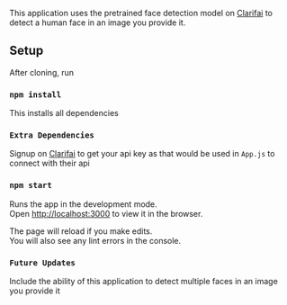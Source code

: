 This application uses the pretrained face detection model on [Clarifai](https://www.clarifai.com) to detect a human face in an image you provide it.

## Setup

After cloning, run

### `npm install`

This installs all dependencies

### `Extra Dependencies`
Signup on [Clarifai](https://www.clarifai.com) to get your api key as that would be used in `App.js` to connect with their api

### `npm start`

Runs the app in the development mode.<br>
Open [http://localhost:3000](http://localhost:3000) to view it in the browser.

The page will reload if you make edits.<br>
You will also see any lint errors in the console.

### `Future Updates`
Include the ability of this application to detect multiple faces in an image you provide it
